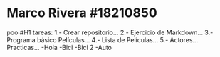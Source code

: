 # Marco Rivera #18210850
 poo
#H1 tareas:
1.- Crear repositorio...
2.- Ejercicio de Markdown...
3.- Programa básico Películas...
4.- Lista de Películas...
5.- Actores...
Practicas...
-Hola
-Bici
-Bici 2
-Auto
